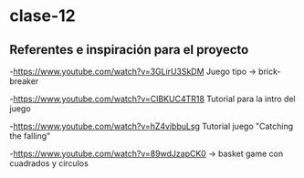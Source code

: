 # clase-12
## Referentes e inspiración para el proyecto


-https://www.youtube.com/watch?v=3GLirU3SkDM Juego tipo -> brick-breaker

-https://www.youtube.com/watch?v=CIBKUC4TR18 Tutorial para la intro del juego 

-https://www.youtube.com/watch?v=hZ4vibbuLsg Tutorial juego "Catching the falling"

-https://www.youtube.com/watch?v=89wdJzapCK0 -> basket game con cuadrados y circulos
